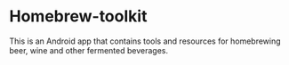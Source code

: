 # Homebrew-toolkit
This is an Android app that contains tools and resources for homebrewing beer, wine and other fermented beverages.
